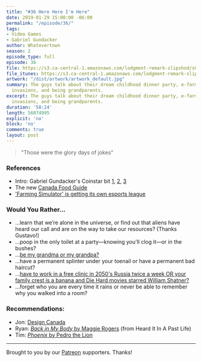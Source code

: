 ```yaml
---
title: "#36 Here Here I'm Here"
date: 2019-01-29 15:00:00 -06:00
permalink: "/episode/36/"
tags:
- Video Games
- Gabriel Gundacker
author: Whatevertown
season: 2
episode_type: full
episode: 36
file: https://s3.ca-central-1.amazonaws.com/lodgment-remark-slipshod/s02e13.mp3
file_itunes: https://s3.ca-central-1.amazonaws.com/lodgment-remark-slipshod/s02e13.m4a
artwork: "/dist/artwork/artwork_default.jpg"
summary: The guys talk about their dream childhood dinner party, e-farming, alien
  invasions, and being grandparents.
excerpt: The guys talk about their dream childhood dinner party, e-farming, alien
  invasions, and being grandparents.
duration: '58:24'
length: 56074995
explicit: 'no'
block: 'no'
comments: true
layout: post
---
```


> "Those were the glory days of jokes"

### References
- Intro: Gabriel Gundacker's Coinstar bit [1](https://twitter.com/gabegundacker/status/969323494092701697?lang=en), [2](https://twitter.com/gabegundacker/status/970407770167103488), [3](https://twitter.com/gabegundacker/status/1001218488202137600)
- The new [Canada Food Guide](https://www.cbc.ca/news/health/canada-food-guide-unveil-1.4987261)
- ['Farming Simulator' is getting its own esports league](https://www.engadget.com/2019/01/23/farming-simulator-is-getting-its-own-esports-league/?sr_source=Facebook)

### Would You Rather…
- …​learn that we’re alone in the universe, or find out that aliens have heard our call and are on the way to take our resources? (Thanks Gustavo!)
- …​poop in the only toilet at a party—knowing you'll clog it—or in the bushes?
- …​[be my grandma or my grandpa?](https://comedybangbang.fandom.com/wiki/A_Silicon_Valley_P-Cast)
- …​have a permanent splinter under your toenail or have a permanent bad haircut?
- …[have to work in a free clinic in 2050's Russia twice a week OR your family crest is a banana and Die Hard movies starred William Shatner?](https://comedybangbang.fandom.com/wiki/Hollywood_Handbook_Comedy!_(Hollywood_Edition))
- …forget who you are every time it rains or never be able to remember why you walked into a room?

### Recommendations:
- Jon: [Design Canada](https://designcanada.com)
- Ryan: [*Back in My Body* by Maggie Rogers](https://open.spotify.com/track/0DlMSBJh9uo52DieTYVXLw?si=I72ceH7iSJKRwoWSp_QB6g) (from Heard It In A Past Life)
- Tim: [*Phoenix* by Pedro the Lion](https://open.spotify.com/album/5u76A4Ereo3ABD3E7yXAge?si=5sHkxxxmRjKx1GA7LhNy_Q)

---

Brought to you by our [Patreon](https://www.patreon.com/whatevertown) supporters. Thanks!
